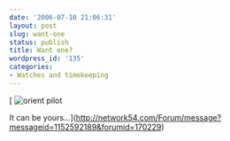 ```yaml
---
date: '2006-07-10 21:06:31'
layout: post
slug: want-one
status: publish
title: Want one?
wordpress_id: '135'
categories:
- Watches and timekeeping
---
```


[
![orient pilot](http://www.phfactor.net/pics/watches/orient2.jpg)

It can be yours...](http://network54.com/Forum/message?messageid=1152592189&forumid=170229)
